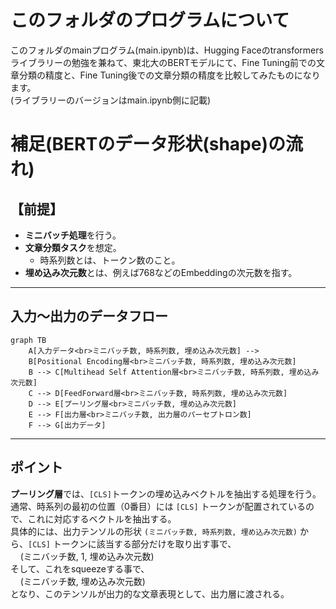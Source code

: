 # このフォルダのプログラムについて

このフォルダのmainプログラム(main.ipynb)は、Hugging Faceのtransformersライブラリーの勉強を兼ねて、東北大のBERTモデルにて、Fine Tuning前での文章分類の精度と、Fine Tuning後での文章分類の精度を比較してみたものになります。<br>
(ライブラリーのバージョンはmain.ipynb側に記載)





# 補足(BERTのデータ形状(shape)の流れ)

## 【前提】

- **ミニバッチ処理**を行う。
- **文章分類タスク**を想定。
  - 時系列数とは、トークン数のこと。
- **埋め込み次元数**とは、例えば768などのEmbeddingの次元数を指す。

---

## 入力〜出力のデータフロー

```mermaid
graph TB
    A[入力データ<br>ミニバッチ数, 時系列数, 埋め込み次元数] --> 
    B[Positional Encoding層<br>ミニバッチ数, 時系列数, 埋め込み次元数]
    B --> C[Multihead Self Attention層<br>ミニバッチ数, 時系列数, 埋め込み次元数]
    C --> D[FeedForward層<br>ミニバッチ数, 時系列数, 埋め込み次元数]
    D --> E[プーリング層<br>ミニバッチ数, 埋め込み次元数]
    E --> F[出力層<br>ミニバッチ数, 出力層のパーセプトロン数]
    F --> G[出力データ]
```

---

## ポイント

**プーリング層**では、`[CLS]`トークンの埋め込みベクトルを抽出する処理を行う。<br>
通常、時系列の最初の位置（0番目）には `[CLS]` トークンが配置されているので、これに対応するベクトルを抽出する。<br>
具体的には、出力テンソルの形状 `(ミニバッチ数, 時系列数, 埋め込み次元数)` から、`[CLS]` トークンに該当する部分だけを取り出す事で、<br>
&nbsp;&nbsp;&nbsp;&nbsp;(ミニバッチ数, 1, 埋め込み次元数)<br>
そして、これをsqueezeする事で、<br>
&nbsp;&nbsp;&nbsp;&nbsp;(ミニバッチ数, 埋め込み次元数)<br>
となり、このテンソルが出力的な文章表現として、出力層に渡される。
